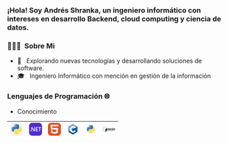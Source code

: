 
<h3> ¡Hola! Soy Andrés Shranka, un ingeniero informático con intereses en desarrollo Backend, cloud computing y ciencia de datos. </h3>

<h3> 👨🏻‍💻 &nbsp;Sobre Mi </h3>

- 🤔 &nbsp; Explorando nuevas tecnologías y desarrollando soluciones de software.
- 🎓 &nbsp; Ingeniero Informático con mención en gestión de la información

### Lenguajes de Programación 🌐
- Conocimiento
  
| <img src="https://github.com/tandpfun/skill-icons/blob/main/icons/Python-Light.svg?short_path=0eba843" alt="python logo" width="30"> | <img src="https://github.com/tandpfun/skill-icons/blob/main/icons/DotNet.svg?short_path=dcabd15" alt=".net logo" width="30">| <img src="https://github.com/tandpfun/skill-icons/blob/main/icons/HTML.svg?short_path=1ad9f24" alt="html logo" width="30">  |  [<img src="https://raw.githubusercontent.com/github/explore/80688e429a7d4ef2fca1e82350fe8e3517d3494d/topics/c/c.png" alt="c logo" width="28">](http://www.open-std.org/jtc1/sc22/wg14/) |  [<img src="https://raw.githubusercontent.com/github/explore/80688e429a7d4ef2fca1e82350fe8e3517d3494d/topics/python/python.png" alt="python logo" width="28">](https://www.python.org/) | [<img src="https://raw.githubusercontent.com/github/explore/80688e429a7d4ef2fca1e82350fe8e3517d3494d/topics/bash/bash.png" alt="bash logo" width="28">](https://www.gnu.org/software/bash/)  |
|---|---|---|---|---|---|
